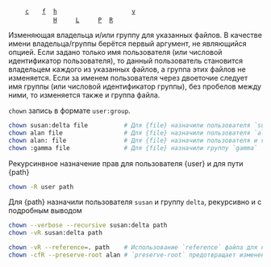 <code>&nbsp;</code>   <code>&nbsp;</code> <code>&nbsp;</code> [`c`][chown -&#99;] <code>&nbsp;</code> <code>&nbsp;</code> [`f`][chown -&#102;] <code>&nbsp;</code> [`h`][chown -&#104;] <code>&nbsp;</code> <code>&nbsp;</code> <code>&nbsp;</code> <code>&nbsp;</code> <code>&nbsp;</code> <code>&nbsp;</code> <code>&nbsp;</code> <code>&nbsp;</code> <code>&nbsp;</code> <code>&nbsp;</code> <code>&nbsp;</code> <code>&nbsp;</code> <code>&nbsp;</code> [`v`][chown -&#118;] <code>&nbsp;</code> <code>&nbsp;</code> <code>&nbsp;</code> <code>&nbsp;</code>
<br>
<code>&nbsp;</code>&nbsp;<code>&nbsp;</code> <code>&nbsp;</code> <code>&nbsp;</code> <code>&nbsp;</code> <code>&nbsp;</code> <code>&nbsp;</code> <code>&nbsp;</code> [`H`][chown -&#72;] <code>&nbsp;</code> <code>&nbsp;</code> <code>&nbsp;</code> [`L`][chown -&#76;] <code>&nbsp;</code> <code>&nbsp;</code> <code>&nbsp;</code> [`P`][chown -&#80;] <code>&nbsp;</code> [`R`][chown -&#82;] <code>&nbsp;</code> <code>&nbsp;</code> <code>&nbsp;</code> <code>&nbsp;</code> <code>&nbsp;</code> <code>&nbsp;</code> <code>&nbsp;</code> <code>&nbsp;</code>

Изменяющая владельца и/или группу для указанных файлов. В качестве имени владельца/группы берётся первый аргумент,
не являющийся опцией. Если задано только имя пользователя (или числовой идентификатор пользователя),
то данный пользователь становится владельцем каждого из указанных файлов, а группа этих файлов не изменяется.
Если за именем пользователя через двоеточие следует имя группы (или числовой идентификатор группы),
без пробелов между ними, то изменяется также и группа файла.

`chown` запись в формате `user:group`.


```sh
chown susan:delta file          # Для {file} назначили пользователя `susan` и группу `delta`
chown alan file                 # Для {file} назначили пользователя `alan`
chown alan: file                # Для {file} назначили пользователя и группу `alan`
chown :gamma file               # Для {file} назначили группу `gamma`
```
Рекурсинвное назначение прав для пользователя {user} и для пути {path}
```sh
chown -R user path
```
Для {path} назначили пользователя `susan` и группу `delta`, рекурсивно и с подробным выводом
```sh
chown --verbose --recursive susan:delta path
chown -vR susan:delta path
```
```sh
chown -vR --reference=. path    # Использование `reference` файла для конфигурации назначения прав
chown -cfR --preserve-root alan # `preserve-root` предотвращает изменения файлов в корневом каталоге, если не используется с `рекурсивным`
```

[chown -&#99;]: #chown '&#10;$ chown -c&#10;$ chown --changes&#10;&#10;Печать информации об измененных файлах.&#10;'
[chown -&#102;]: #chown '&#10;$ chown -f&#10;$ chown --quiet&#10;&#10;Не печатайте сообщения об ошибках о файлах, которые нельзя изменить.&#10;'
[chown -&#104;]: #chown '&#10;$ chown -h&#10;$ chown --no-dereference&#10;&#10;Смена владельца по символическим ссылкам.&#10;'
[chown -&#72;]: #chown '&#10;$ chown -H&#10;&#10;При использовании с `-R`, если аргумент командной строки является символической ссылкой на каталог, рекурсивно пройдет по каталогу.&#10;'
[chown -&#76;]: #chown '&#10;$ chown -L&#10;&#10;При использовании с `-R`, если какая-либо символическая ссылка указывает на каталог, рекурсивно пройдет каталог.&#10;'
[chown -&#80;]: #chown '&#10;$ chown -P&#10;&#10;При использовании с `-R` не переходите по каким-либо символическим ссылкам (по умолчанию).&#10;'
[chown -&#82;]: #chown '&#10;$ chown -R&#10;$ chown --recursive&#10;&#10;Рекурсивно спускайтесь по каталогу, включая подкаталоги и символические ссылки. При использовании с `-H`, `-L` и `-P` последнее имеет приоритет.&#10;'
[chown -&#118;]: #chown '&#10;$ chown -v&#10;$ chown --verbose&#10;&#10;Подробный вывод.&#10;'
[chown --dereference]: #chown '&#10;$ chown --dereference&#10;&#10;Измените группу файла, на который указывает символическая ссылка, а не группу самой символической ссылки (по умолчанию).&#10;'
[chown --no-preserve-root]: #chown '&#10;$ chown --no-preserve-root&#10;&#10;Не обрабатывайте корневой каталог специально (по умолчанию).&#10;'
[chown --preserve-root]: #chown '&#10;$ chown --preserve-root&#10;&#10;Не действуйте повторно в корневом каталоге.&#10;'
[chown --reference]: #chown '&#10;$ chown --reference $FILENAME&#10;&#10;измените группу на группу, связанную с `$FILENAME`. В этом случае "$NEWGROUP " не указан.&#10;'
